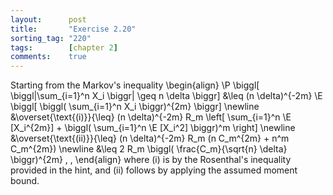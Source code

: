 ```yaml
---
layout:      post
title:       "Exercise 2.20"
sorting_tag: "220"
tags:        [chapter 2]
comments:    true
---
```


Starting from the Markov's inequality
\begin{align}
  \P \biggl[
    \biggl|\sum\_{i=1}^n X\_i \biggr|
    \geq
    n \delta
  \biggr]
  &\leq
  (n \delta)^{-2m}
  \E \biggl[
    \biggl(
      \sum\_{i=1}^n X\_i
    \biggr)^{2m}
  \biggr]
  \newline
  &\overset{\text{(i)}}{\leq}
  (n \delta)^{-2m}
  R\_m
  \left[
    \sum\_{i=1}^n \E [X\_i^{2m}]
    +
    \biggl(
      \sum\_{i=1}^n \E [X\_i^2]
    \biggr)^m
  \right]
  \newline
  &\overset{\text{(ii)}}{\leq}
  (n \delta)^{-2m}
  R\_m
  (n C\_m^{2m} + n^m C\_m^{2m})
  \newline
  &\leq
  2 R\_m \biggl( \frac{C\_m}{\sqrt{n} \delta} \biggr)^{2m}
  \, ,
\end{align}
where (i) is by the Rosenthal's inequality provided in the hint,
and (ii) follows by applying the assumed moment bound.
